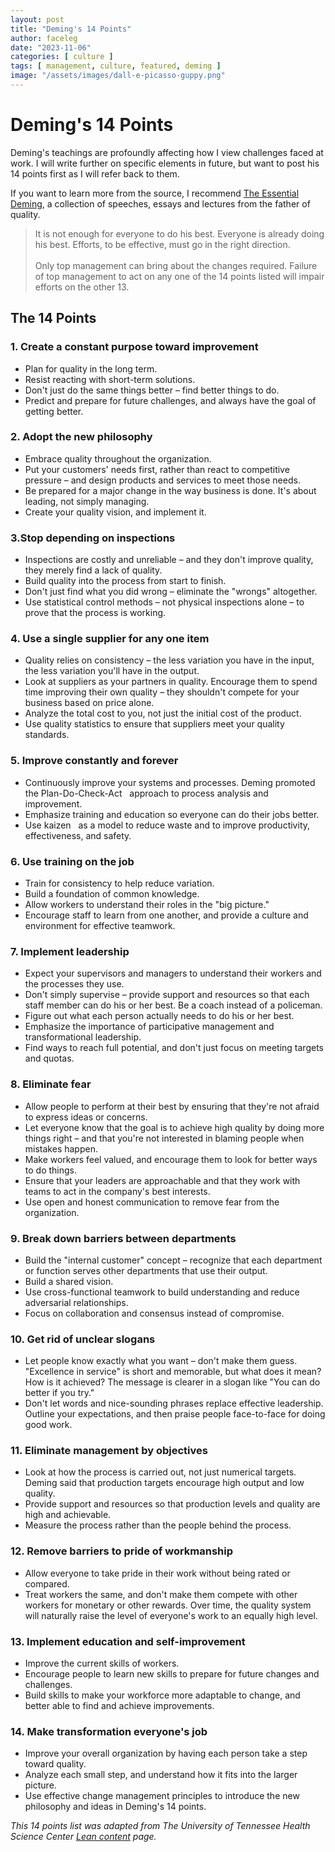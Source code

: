 ```yaml
---
layout: post
title: "Deming's 14 Points"
author: faceleg
date: "2023-11-06"
categories: [ culture ]
tags: [ management, culture, featured, deming ]
image: "/assets/images/dall-e-picasso-guppy.png"
---
```


# Deming's 14 Points

Deming's teachings are profoundly affecting how I view
challenges faced at work. I will write further on specific elements in future, but want to post
his 14 points first as I will refer back to them.

If you want to learn more from the source, I recommend <a
href="https://deming.org/the-essential-deming-new-book-on-dr-deming-work/" target="_blank">The Essential Deming</a>, a
collection of speeches, essays and lectures from the father of quality.

>It is not enough for everyone to do his best. Everyone is already doing his best. Efforts, to be effective, must go in the right direction.<br/><br/>Only top management can bring about the changes required. Failure of top management to act on any one of the 14 points listed will impair efforts on the other 13.

## The 14 Points

### 1. Create a constant purpose toward improvement
*   Plan for quality in the long term.
*   Resist reacting with short-term solutions.
*   Don't just do the same things better – find better things to do.
*   Predict and prepare for future challenges, and always have the goal of getting better.

### 2. Adopt the new philosophy
*   Embrace quality throughout the organization.
*   Put your customers' needs first, rather than react to competitive pressure – and design products and services to meet those needs.
*   Be prepared for a major change in the way business is done. It's about leading, not simply managing.
*   Create your quality vision, and implement it.

### 3.Stop depending on inspections
*   Inspections are costly and unreliable – and they don't improve quality, they merely find a lack of quality.
*   Build quality into the process from start to finish.
*   Don't just find what you did wrong – eliminate the "wrongs" altogether.
*   Use statistical control methods – not physical inspections alone – to prove that the process is working.

### 4. Use a single supplier for any one item
*   Quality relies on consistency – the less variation you have in the input, the less variation you'll have in the output.
*   Look at suppliers as your partners in quality. Encourage them to spend time improving their own quality – they shouldn't compete for your business based on price alone.
*   Analyze the total cost to you, not just the initial cost of the product.
*   Use quality statistics to ensure that suppliers meet your quality standards.

### 5. Improve constantly and forever
*   Continuously improve your systems and processes. Deming promoted the Plan-Do-Check-Act   approach to process analysis and improvement.
*   Emphasize training and education so everyone can do their jobs better.
*   Use kaizen   as a model to reduce waste and to improve productivity, effectiveness, and safety.

### 6. Use training on the job
*   Train for consistency to help reduce variation.
*   Build a foundation of common knowledge.
*   Allow workers to understand their roles in the "big picture."
*   Encourage staff to learn from one another, and provide a culture and environment for effective teamwork.

### 7. Implement leadership
*   Expect your supervisors and managers to understand their workers and the processes they use.
*   Don't simply supervise – provide support and resources so that each staff member can do his or her best. Be a coach instead of a policeman.
*   Figure out what each person actually needs to do his or her best.
*   Emphasize the importance of participative management and transformational leadership.
*   Find ways to reach full potential, and don't just focus on meeting targets and quotas.

### 8. Eliminate fear
*   Allow people to perform at their best by ensuring that they're not afraid to express ideas or concerns.
*   Let everyone know that the goal is to achieve high quality by doing more things right – and that you're not interested in blaming people when mistakes happen.
*   Make workers feel valued, and encourage them to look for better ways to do things.
*   Ensure that your leaders are approachable and that they work with teams to act in the company's best interests.
*   Use open and honest communication to remove fear from the organization.

### 9. Break down barriers between departments
*   Build the "internal customer" concept – recognize that each department or function serves other departments that use their output.
*   Build a shared vision.
*   Use cross-functional teamwork to build understanding and reduce adversarial relationships.
*   Focus on collaboration and consensus instead of compromise.

### 10. Get rid of unclear slogans
*   Let people know exactly what you want – don't make them guess. "Excellence in service" is short and memorable, but what does it mean? How is it achieved? The message is clearer in a slogan like "You can do better if you try."
*   Don't let words and nice-sounding phrases replace effective leadership. Outline your expectations, and then praise people face-to-face for doing good work.

### 11. Eliminate management by objectives
*   Look at how the process is carried out, not just numerical targets. Deming said that production targets encourage high output and low quality.
*   Provide support and resources so that production levels and quality are high and achievable.
*   Measure the process rather than the people behind the process.

### 12. Remove barriers to pride of workmanship
*   Allow everyone to take pride in their work without being rated or compared.
*   Treat workers the same, and don't make them compete with other workers for monetary or other rewards. Over time, the quality system will naturally raise the level of everyone's work to an equally high level.

### 13. Implement education and self-improvement
*   Improve the current skills of workers.
*   Encourage people to learn new skills to prepare for future changes and challenges.
*   Build skills to make your workforce more adaptable to change, and better able to find and achieve improvements.

### 14. Make transformation everyone's job
*   Improve your overall organization by having each person take a step toward quality.
*   Analyze each small step, and understand how it fits into the larger picture.
*   Use effective change management principles to introduce the new philosophy and ideas in Deming's 14 points.

*This 14 points list was adapted from The University of Tennessee Health Science Center <a
href="https://www.uthsc.edu/its/business-productivity-solutions/lean-uthsc/deming.php" target="_blank">Lean content</a> page.*
